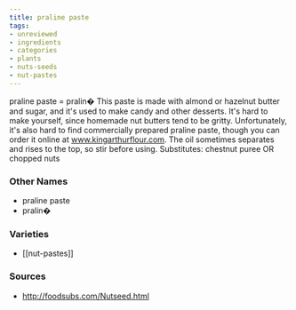 ```yaml
---
title: praline paste
tags:
- unreviewed
- ingredients
- categories
- plants
- nuts-seeds
- nut-pastes
---
```

praline paste = pralin� This paste is made with almond or hazelnut butter and sugar, and it's used to make candy and other desserts. It's hard to make yourself, since homemade nut butters tend to be gritty. Unfortunately, it's also hard to find commercially prepared praline paste, though you can order it online at www.kingarthurflour.com. The oil sometimes separates and rises to the top, so stir before using. Substitutes: chestnut puree OR chopped nuts

### Other Names

* praline paste
* pralin�

### Varieties

* [[nut-pastes]]

### Sources
* http://foodsubs.com/Nutseed.html
